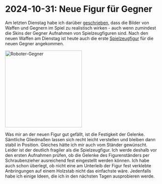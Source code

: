 # 2024-10-31: Neue Figur für Gegner

Am letzten Dienstag habe ich darüber [geschrieben](2024-10-22.md), dass die Bilder von Waffen und Gegnern im Spiel zu realistisch wirken - auch wenn zumindest die Skins der Gegner Aufnahmen von Spielzeugfiguren sind. Nach den neuen Waffen am Dienstag ist heute auch die erste <a href="https://amzn.eu/d/dkCpgA4" target="_blank">Spielzeugfigur</a> für die neuen Gegner angekommen.

<div class="pswp-gallery pswp-gallery--single-column" id="gallery-20241031">  
  <a href="/de/media/blog/2024-10-31.jpg" 
    data-pswp-width="900" 
    data-pswp-height="1200" 
    target="_blank">
    <img src="/de/media/blog/2024-10-31-small.jpg" alt="Roboter-Gegner" style="width: 250px" title="Roboter-Gegner"/>
  </a>
</div>

<link rel="stylesheet" href="/de/assets/css/photoswipe.css">

<script type="module">
    import PhotoSwipeLightbox from '/de/assets/js/photoswipe-lightbox.esm.js';
    new PhotoSwipeLightbox({
      gallery: '#gallery-20241031',
      children: 'a',
      pswpModule: () => import('/de/assets/js/photoswipe.esm.js')
    }).init();    
</script>

Was mir an der neuen Figur gut gefällt, ist die Festigkeit der Gelenke. Sämtliche Gliedmaßen lassen sich recht leicht verstellen und bleiben dann stabil in Position. Gleiches hätte ich mir auch vom Ständer gewünscht. Leider ist der deutlich fragiler als die Spielzeugfigur. Ich werde deshalb vor den ersten Aufnahmen prüfen, ob die Gelenke des Figurenständers per Schraubenzieher ausreichend fest eingestellt werden können. Ich habe auch schon überlegt, ob nicht eine am Unterleib der Figur fest verklebte Anbringungen auf einem Holzstab nicht das einfachste wäre. Jedenfalls habe ich einige Ideen, die ich in den nächsten Tagen ausprobieren werde.
